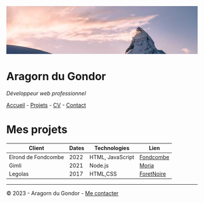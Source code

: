 ![Photo](Images/866-800x200.jpg)

# Aragorn du Gondor

*Développeur web professionnel*

[Accueil](/README.md) - [Projets]() - [CV]() - [Contact]()

# Mes projets

| **Client** | **Dates** | **Technologies** | **Lien** |
| --------- | --------- | --------- | --------- |
| Elrond de Fondcombe | 2022 | HTML, JavaScript | [Fondcombe]() |
| Gimli | 2021 | Node.js | [Moria]() |
| Legolas | 2017 | HTML,CSS | [ForetNoire]()

---

© 2023 - Aragorn du Gondor - [Me contacter]()